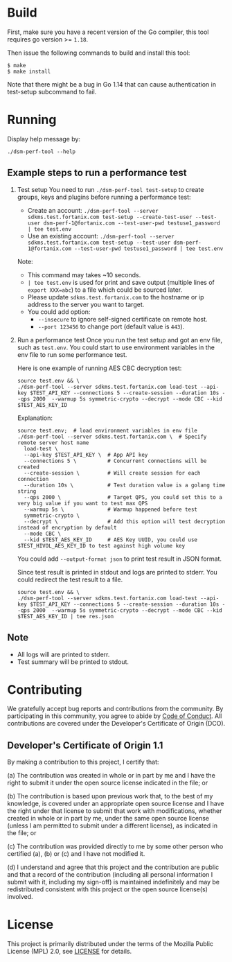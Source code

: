 # Build

First, make sure you have a recent version of the Go compiler, this tool requires go version >= `1.18`.

Then issue the following commands to build and install this tool:

```
$ make
$ make install
```

Note that there might be a bug in Go 1.14 that can cause authentication
in test-setup subcommand to fail.

# Running

Display help message by:

```shell
./dsm-perf-tool --help
```

## Example steps to run a performance test

1. Test setup
    You need to run `./dsm-perf-tool test-setup` to create groups, keys and plugins before running a performance test:
    - Create an account: `./dsm-perf-tool --server sdkms.test.fortanix.com test-setup --create-test-user --test-user dsm-perf-1@fortanix.com --test-user-pwd testuse1_password | tee test.env`
    - Use an existing account: `./dsm-perf-tool --server sdkms.test.fortanix.com test-setup --test-user dsm-perf-1@fortanix.com --test-user-pwd testuse1_password | tee test.env`
    
    Note:
    - This command may takes ~10 seconds.
    - `| tee test.env` is used for print and save output (multiple lines of `export XXX=abc`) to a file which could be sourced later.
    - Please update `sdkms.test.fortanix.com` to the hostname or ip address to the server you want to target.
    - You could add option:
      - `--insecure`  to ignore self-signed certificate on remote host.
      - `--port 123456` to change port (default value is `443`).

2. Run a performance test
    Once you run the test setup and got an env file, such as `test.env`.
    You could start to use environment variables in the env file to run some performance test.
    
    Here is one example of running AES CBC decryption test:
    ```shell
    source test.env && \
    ./dsm-perf-tool --server sdkms.test.fortanix.com load-test --api-key $TEST_API_KEY --connections 5 --create-session --duration 10s --qps 2000  --warmup 5s symmetric-crypto --decrypt --mode CBC --kid $TEST_AES_KEY_ID
    ```
    Explanation:
    ```shell
    source test.env;  # load environment variables in env file
    ./dsm-perf-tool --server sdkms.test.fortanix.com \  # Specify remote server host name
      load-test \
      --api-key $TEST_API_KEY \  # App API key
      --connections 5 \          # Concurrent connections will be created
      --create-session \         # Will create session for each connection
      --duration 10s \           # Test duration value is a golang time string
      --qps 2000 \               # Target QPS, you could set this to a very big value if you want to test max QPS
      --warmup 5s \              # Warmup happened before test
      symmetric-crypto \
      --decrypt \                # Add this option will test decryption instead of encryption by default
      --mode CBC \
      --kid $TEST_AES_KEY_ID     # AES Key UUID, you could use $TEST_HIVOL_AES_KEY_ID to test against high volume key
    ```

    You could add `--output-format json` to print test result in JSON format.
    
    Since test result is printed in stdout and logs are printed to stderr. You could redirect the test result to a file.

    ```shell
    source test.env && \
    ./dsm-perf-tool --server sdkms.test.fortanix.com load-test --api-key $TEST_API_KEY --connections 5 --create-session --duration 10s --qps 2000  --warmup 5s symmetric-crypto --decrypt --mode CBC --kid $TEST_AES_KEY_ID | tee res.json
    ```

## Note

- All logs will are printed to stderr.
- Test summary will be printed to stdout.

# Contributing

We gratefully accept bug reports and contributions from the community.
By participating in this community, you agree to abide by [Code of Conduct](./CODE_OF_CONDUCT.md).
All contributions are covered under the Developer's Certificate of Origin (DCO).

## Developer's Certificate of Origin 1.1

By making a contribution to this project, I certify that:

(a) The contribution was created in whole or in part by me and I
have the right to submit it under the open source license
indicated in the file; or

(b) The contribution is based upon previous work that, to the best
of my knowledge, is covered under an appropriate open source
license and I have the right under that license to submit that
work with modifications, whether created in whole or in part
by me, under the same open source license (unless I am
permitted to submit under a different license), as indicated
in the file; or

(c) The contribution was provided directly to me by some other
person who certified (a), (b) or (c) and I have not modified
it.

(d) I understand and agree that this project and the contribution
are public and that a record of the contribution (including all
personal information I submit with it, including my sign-off) is
maintained indefinitely and may be redistributed consistent with
this project or the open source license(s) involved.

# License

This project is primarily distributed under the terms of the Mozilla Public License (MPL) 2.0, see [LICENSE](./LICENSE) for details.
